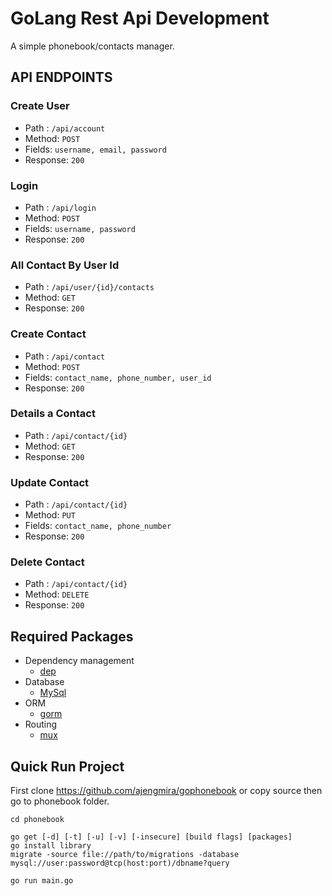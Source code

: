 # GoLang Rest Api Development

A simple phonebook/contacts manager.

## API ENDPOINTS

### Create User
- Path : `/api/account`
- Method: `POST`
- Fields: `username, email, password`
- Response: `200`

### Login
- Path : `/api/login`
- Method: `POST`
- Fields: `username, password`
- Response: `200`

### All Contact By User Id
- Path : `/api/user/{id}/contacts`
- Method: `GET`
- Response: `200`

### Create Contact
- Path : `/api/contact`
- Method: `POST`
- Fields: `contact_name, phone_number, user_id`
- Response: `200`

### Details a Contact
- Path : `/api/contact/{id}`
- Method: `GET`
- Response: `200`

### Update Contact
- Path : `/api/contact/{id}`
- Method: `PUT`
- Fields: `contact_name, phone_number`
- Response: `200`

### Delete Contact
- Path : `/api/contact/{id}`
- Method: `DELETE`
- Response: `200`

## Required Packages
- Dependency management
    * [dep](https://github.com/golang/dep)
- Database
    * [MySql](https://github.com/go-sql-driver/mysql)
- ORM   
    * [gorm](github.com/jinzhu/gorm)
- Routing
    * [mux](github.com/gorilla/mux)

## Quick Run Project
First clone https://github.com/ajengmira/gophonebook or copy source then go to phonebook folder.  

```
cd phonebook

go get [-d] [-t] [-u] [-v] [-insecure] [build flags] [packages]
go install library
migrate -source file://path/to/migrations -database mysql://user:password@tcp(host:port)/dbname?query

go run main.go
```
